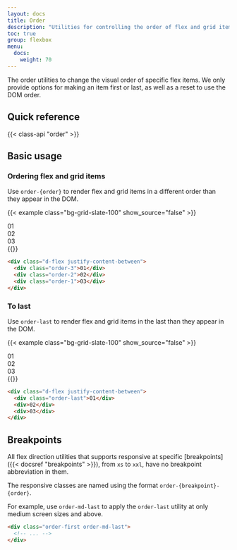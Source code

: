 ```yaml
---
layout: docs
title: Order
description: "Utilities for controlling the order of flex and grid items."
toc: true
group: flexbox
menu:
  docs:
    weight: 70
---
```


The order utilities to change the visual order of specific flex items. We only provide options for making an item first or last, as well as a reset to use the DOM order. 

## Quick reference

{{< class-api "order" >}}

## Basic usage

### Ordering flex and grid items

Use `order-{order}` to render flex and grid items in a different order than they appear in the DOM.

{{< example class="bg-grid-slate-100" show_source="false" >}}
<div class="d-flex justify-content-between rounded">
  <div class="d-flex align-items-center justify-content-center text-bg-primary rounded order-3 bd-w-14 bd-h-14">01</div>
  <div class="d-flex align-items-center justify-content-center text-bg-primary rounded order-2  bd-w-14 bd-h-14">02</div>
  <div class="d-flex align-items-center justify-content-center text-bg-primary rounded order-1 bd-w-14 bd-h-14">03</div>
</div>
{{</ example >}}

```html
<div class="d-flex justify-content-between">
  <div class="order-3">01</div>
  <div class="order-2">02</div>
  <div class="order-1">03</div>
</div>
```

### To last

Use `order-last` to render flex and grid items in the last than they appear in the DOM.

{{< example class="bg-grid-slate-100" show_source="false" >}}
<div class="d-flex justify-content-between rounded">
  <div class="d-flex align-items-center justify-content-center text-bg-primary rounded  order-last bd-w-14 bd-h-14">01</div>
  <div class="d-flex align-items-center justify-content-center text-bg-primary rounded  bd-w-14 bd-h-14 ">02</div>
  <div class="d-flex align-items-center justify-content-center text-bg-primary rounded  bd-w-14 bd-h-14">03</div>
</div>
{{</ example >}}

```html
<div class="d-flex justify-content-between">
  <div class="order-last">01</div>
  <div>02</div>
  <div>03</div>
</div>
```

## Breakpoints

All flex direction utilities that supports responsive at specific [breakpoints]({{< docsref "breakpoints" >}}), from `xs` to `xxl`, have no breakpoint abbreviation in them. 

The responsive classes are named using the format `order-{breakpoint}-{order}`.

For example, use `order-md-last` to apply the `order-last` utility at only medium screen sizes and above.

```html
<div class="order-first order-md-last">
  <!-- ... -->
</div>
```